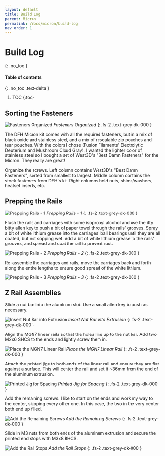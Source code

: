 ```yaml
---
layout: default
title: Build Log
parent: Micron
permalink: /docs/micron/build-log
nav_order: 1
---
```


# Build Log
{: .no_toc }

#### Table of contents
{: .no_toc .text-delta }

1. TOC
{:toc}

## Sorting the Fasteners

![Fasteners Organized](../../../../assets/images/micron-11-fasteners-organized.jpg)
*Fasteners Organized*
{: .fs-2 .text-grey-dk-000 }

The DFH Micron kit comes with all the required fasteners, but in a mix of black oxide and stainless steel, and a mix of resealable zip pouches and tear pouches. With the colors I chose (Fusion Filaments' Electrolytic Deuterium and Mushroom Cloud Gray), I wanted the lighter color of stainless steel so I bought a set of West3D's "Best Damn Fasteners" for the Micron. They really are great!

Organize the screws. Left column contains West3D's "Best Damn Fasteners", sorted from smallest to largest. Middle column contains the stock fasteners from DFH's kit. Right columns hold nuts, shims/washers, heatset inserts, etc.

## Prepping the Rails

![Prepping Rails - 1](../../../../assets/images/micron-7-prepping-rails-1.jpg)
*Prepping Rails - 1*
{: .fs-2 .text-grey-dk-000 }

Flush the rails and carriages with some isopropyl alcohol and use the itty bitty allen key to push a bit of paper towel through the rails' grooves. Spray a bit of white lithium grease into the carriages' ball bearings until they are all coated, but not sopping wet. Add a bit of white lithium grease to the rails' grooves, and spread and coat the rail to prevent rust.

![Prepping Rails - 2](../../../../assets/images/micron-7-prepping-rails-2.jpg)
*Prepping Rails - 2*
{: .fs-2 .text-grey-dk-000 }

Re-assemble the carriages and rails, move the carriages back and forth along the entire lengths to ensure good spread of the white lithium.

![Prepping Rails - 3](../../../../assets/images/micron-7-prepping-rails-3.jpg)
*Prepping Rails - 3*
{: .fs-2 .text-grey-dk-000 }

## Z Rail Assemblies

Slide a nut bar into the aluminum slot. Use a small allen key to push as necessary.

![Insert Nut Bar into Extrusion](../../../../assets/images/micron-12-z-rail-1-insert-nut-bars.jpg)
*Insert Nut Bar into Extrusion*
{: .fs-2 .text-grey-dk-000 }

Align the MGN7 linear rails so that the holes line up to the nut bar. Add two M2x6 SHCS to the ends and lightly screw them in.

![Place the MGN7 Linear Rail](../../../../assets/images/micron-12-z-rail-2-add-end-screws.jpg)
*Place the MGN7 Linear Rail*
{: .fs-2 .text-grey-dk-000 }

Attach the printed jigs to both ends of the linear rail and ensure they are flat against a surface. This will center the rail and set it ~36mm from the end of the aluminum extrusion.

![Printed Jig for Spacing](../../../../assets/images/micron-12-z-rail-3-use-jig-against-flat-surface.jpg)
*Printed Jig for Spacing*
{: .fs-2 .text-grey-dk-000 }

Add the remaining screws. I like to start on the ends and work my way to the center, skipping every other one. In this case, the two in the very center both end up filled.

![Add the Remaining Screws](../../../../assets/images/micron-12-z-rail-4-use-second-jig-and-tighten-screws.jpg)
*Add the Remaining Screws*
{: .fs-2 .text-grey-dk-000 }

Slide in M3 nuts from both ends of the aluminum extrusion and secure the printed end stops with M3x8 BHCS.

![Add the Rail Stops](../../../../assets/images/micron-12-z-rail-5-add-rail-stops.jpg)
*Add the Rail Stops*
{: .fs-2 .text-grey-dk-000 }


